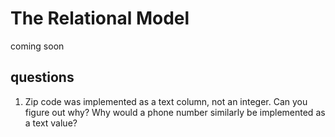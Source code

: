 # The Relational Model

coming soon

## questions

1. Zip code was implemented as a text column, not an integer.  Can you figure out why?  Why would a phone number similarly be implemented as a text value?